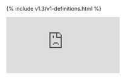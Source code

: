 ---
---
<!-- needed for gh-pages to render html files when imported -->
{% include v1.3/v1-definitions.html %}








<!-- BEGIN MUNGE: GENERATED_ANALYTICS -->
[![Analytics](https://kubernetes-site.appspot.com/UA-36037335-10/GitHub/docs/api-reference/v1/definitions.md?pixel)]()
<!-- END MUNGE: GENERATED_ANALYTICS -->
